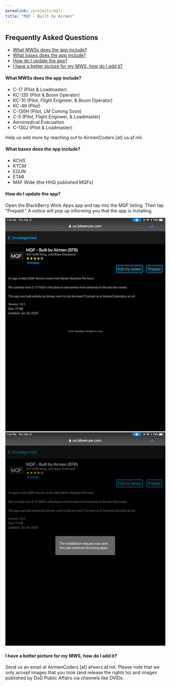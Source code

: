 ```yaml
---
permalink: /projects/mqf/
title: "MQF - Built by Airmen"
---
```



## Frequently Asked Questions
* [What MWSs does the app include?](#what-mwss-does-the-app-include)
* [What bases does the app include?](#what-bases-does-the-app-include)
* [How do I update the app?](#how-do-i-update-the-app)
* [I have a better picture for my MWS, how do I add it?](#i-have-a-better-picture-for-my-mws-how-do-i-add-it)

#### What MWSs does the app include?
* C-17 (Pilot & Loadmaster)
* KC-135 (Pilot & Boom Operator)
* KC-10 (Pilot, Flight Engineer, & Boom Operator)
* KC-46 (Pilot)
* C-130H (Pilot, LM Coming Soon)
* C-5 (Pilot, Flight Engineer, & Loadmaster)
* Aeromedical Evacuation
* C-130J (Pilot & Loadmaster)

Help us add more by reaching out to AirmenCoders [at] us.af.mil. 

#### What bases does the app include?
* KCHS
* KTCM
* EGUN
* ETAR
* MAF Wide (the HHQ published MQFs)

#### How do I update the app?
Open the BlackBerry Work Apps app and tap into the MQF listing. Then tap "Prepaid." A notice will pop up informing you that the app is installing. 

![Update Image 1](/update1.jpeg) ![Update Image 2](/update2.jpeg)

#### I have a better picture for my MWS, how do I add it?
Send us an email at AirmenCoders [at] afwerx.af.mil. Please note that we only accept images that you took (and release the rights to) and images published by DoD Public Affairs via channels like DVIDs.
